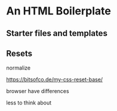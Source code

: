 # An HTML Boilerplate

## Starter files and templates

## Resets

normalize

https://bitsofco.de/my-css-reset-base/

browser have differences

less to think about